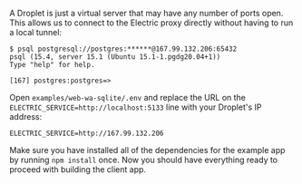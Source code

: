A Droplet is just a virtual server that may have any number of ports open. This allows us to connect to the Electric proxy directly without having to run a local tunnel:

```shell
$ psql postgresql://postgres:******@167.99.132.206:65432
psql (15.4, server 15.1 (Ubuntu 15.1-1.pgdg20.04+1))
Type "help" for help.

[167] postgres:postgres=>
```

Open `examples/web-wa-sqlite/.env` and replace the URL on the `ELECTRIC_SERVICE=http://localhost:5133` line with your Droplet's IP address:

```
ELECTRIC_SERVICE=http://167.99.132.206
```

Make sure you have installed all of the dependencies for the example app by running `npm install` once. Now you should have everything ready to proceed with building the client app.
